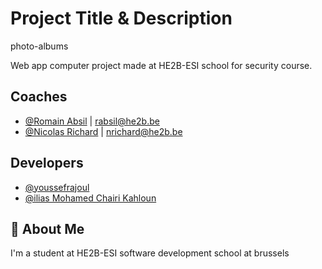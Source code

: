 # Project Title & Description

photo-albums

Web app computer project made at HE2B-ESI school for security course.

## Coaches

- [@Romain Absil](https://www.he2b.be/) | rabsil@he2b.be
- [@Nicolas Richard](https://www.he2b.be/) | nrichard@he2b.be

## Developers

- [@youssefrajoul](https://www.github.com/youssefrajoul)
- [@ilias Mohamed Chairi Kahloun](https://github.com/heisenbergili)

## 🚀 About Me

I'm a student at HE2B-ESI software development school at brussels
